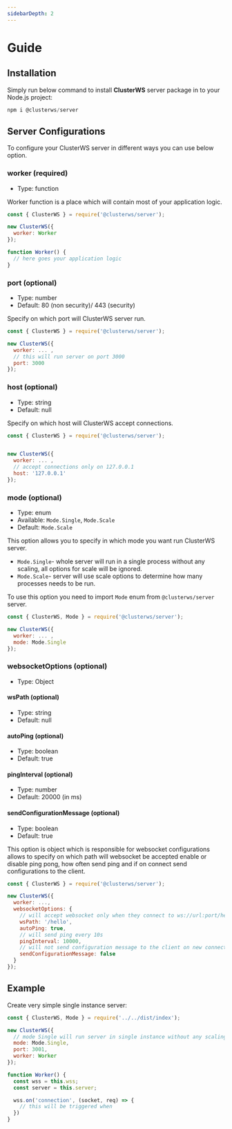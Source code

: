 ```yaml
---
sidebarDepth: 2
---
```


# Guide

## Installation

Simply run below command to install **ClusterWS** server package in to your Node.js project:

```js
npm i @clusterws/server
```

## Server Configurations
To configure your ClusterWS server in different ways you can use below option.


### worker (required)
* Type: function

Worker function is a place which will contain most of your application logic.

```js
const { ClusterWS } = require('@clusterws/server');

new ClusterWS({
  worker: Worker
});

function Worker() {
  // here goes your application logic
}
```

### port (optional)
* Type: number
* Default: 80 (non security)/ 443 (security)

Specify on which port will ClusterWS server run.

```js
const { ClusterWS } = require('@clusterws/server');

new ClusterWS({
  worker: ... ,
  // this will run server on port 3000
  port: 3000
});
```

### host (optional)
* Type: string
* Default: null

Specify on which host will ClusterWS accept connections.

```js
const { ClusterWS } = require('@clusterws/server');


new ClusterWS({
  worker: ... ,
  // accept connections only on 127.0.0.1 
  host: '127.0.0.1'
});
```

### mode (optional)
* Type: enum
* Available: `Mode.Single`, `Mode.Scale`
* Default: `Mode.Scale`

This option allows you to specify in which mode you want run ClusterWS server.

* `Mode.Single`- whole server will run in a single process without any scaling, all options for scale will be ignored.
* `Mode.Scale`- server will use scale options to determine how many processes needs to be run.

To use this option you need to import `Mode` enum from `@clusterws/server` server.

```js
const { ClusterWS, Mode } = require('@clusterws/server');

new ClusterWS({
  worker: ... ,
  mode: Mode.Single
});
```


### websocketOptions (optional)
* Type: Object

#### wsPath (optional)
* Type: string
* Default: null

#### autoPing (optional)
* Type: boolean
* Default: true

#### pingInterval (optional)
* Type: number
* Default: 20000 (in ms)

#### sendConfigurationMessage (optional)
* Type: boolean
* Default: true


This option is object which is responsible for websocket configurations allows to specify on which path will websocket be accepted enable or disable ping pong, how often send ping and if on connect send configurations to the client.

```js
const { ClusterWS } = require('@clusterws/server');

new ClusterWS({
  worker: ...,
  websocketOptions: {
    // will accept websocket only when they connect to ws://url:port/hello
    wsPath: '/hello', 
    autoPing: true,
    // will send ping every 10s
    pingInterval: 10000,
    // will not send configuration message to the client on new connection
    sendConfigurationMessage: false
  }
});

```









<!-- This will disappear -->
## Example

Create very simple single instance server:

```js
const { ClusterWS, Mode } = require('../../dist/index');

new ClusterWS({
  // mode Single will run server in single instance without any scaling
  mode: Mode.Single,
  port: 3001,
  worker: Worker
});

function Worker() {
  const wss = this.wss;
  const server = this.server;

  wss.on('connection', (socket, req) => {
    // this will be triggered when 
  })
}

```


